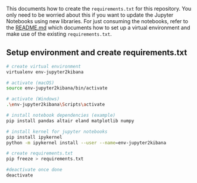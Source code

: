 This documents how to create the `requirements.txt` for this repository. You only need to be worried about this if you want to update the Jupyter Notebooks using new libraries. For just consuming the notebooks, refer to the [README.md](./README.md) which documents how to set up a virtual environment and make use of the existing `requirements.txt`.

## Setup environment and create requirements.txt

```bash
# create virtual environment
virtualenv env-jupyter2kibana

# activate (macOS)
source env-jupyter2kibana/bin/activate

# activate (Windows)
.\env-jupyter2kibana\Scripts\activate

# install notebook dependencies (example)
pip install pandas altair eland matplotlib numpy

# install kernel for jupyter notebooks
pip install ipykernel
python -m ipykernel install --user --name=env-jupyter2kibana

# create requirements.txt
pip freeze > requirements.txt

#deactivate once done
deactivate
```
